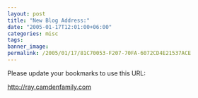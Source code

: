 ```yaml
---
layout: post
title: "New Blog Address:"
date: "2005-01-17T12:01:00+06:00"
categories: misc 
tags: 
banner_image: 
permalink: /2005/01/17/81C70053-F207-70FA-6072CD4E21537ACE
---
```


Please update your bookmarks to use this URL:

<a href="http://ray.camdenfamily.com">http://ray.camdenfamily.com</a>